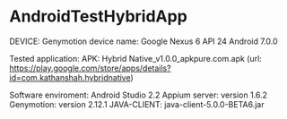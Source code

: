# AndroidTestHybridApp

DEVICE: Genymotion device name: Google Nexus 6 API 24 Android 7.0.0

Tested application:
APK: Hybrid Native_v1.0.0_apkpure.com.apk (url: https://play.google.com/store/apps/details?id=com.kathanshah.hybridnative)

Software enviroment: Android Studio 2.2
Appium server: version 1.6.2
Genymotion: version 2.12.1
JAVA-CLIENT: java-client-5.0.0-BETA6.jar
